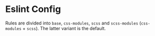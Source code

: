 # Eslint Config

Rules are divided into `base`, `css-modules`, `scss` and `scss-modules` (`css-modules` + `scss`). The latter variant is the default.
